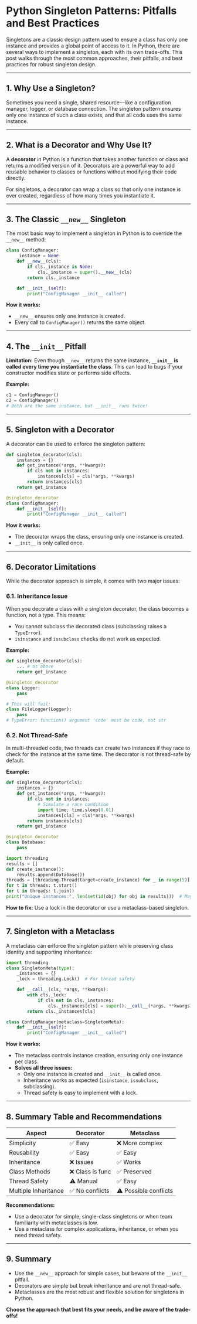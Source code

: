 # Python Singleton Patterns: Pitfalls and Best Practices

Singletons are a classic design pattern used to ensure a class has only one instance and provides a global point of access to it. In Python, there are several ways to implement a singleton, each with its own trade-offs. This post walks through the most common approaches, their pitfalls, and best practices for robust singleton design.

---

## 1. Why Use a Singleton?

Sometimes you need a single, shared resource—like a configuration manager, logger, or database connection. The singleton pattern ensures only one instance of such a class exists, and that all code uses the same instance.

---

## 2. What is a Decorator and Why Use It?

A **decorator** in Python is a function that takes another function or class and returns a modified version of it. Decorators are a powerful way to add reusable behavior to classes or functions without modifying their code directly.

For singletons, a decorator can wrap a class so that only one instance is ever created, regardless of how many times you instantiate it.

---

## 3. The Classic `__new__` Singleton

The most basic way to implement a singleton in Python is to override the `__new__` method:

```python
class ConfigManager:
    _instance = None
    def __new__(cls):
        if cls._instance is None:
            cls._instance = super().__new__(cls)
        return cls._instance

    def __init__(self):
        print("ConfigManager __init__ called")
```

**How it works:**
- `__new__` ensures only one instance is created.
- Every call to `ConfigManager()` returns the same object.

---

## 4. The `__init__` Pitfall

**Limitation:** Even though `__new__` returns the same instance, **`__init__` is called every time you instantiate the class**. This can lead to bugs if your constructor modifies state or performs side effects.

**Example:**
```python
c1 = ConfigManager()
c2 = ConfigManager()
# Both are the same instance, but __init__ runs twice!
```

---

## 5. Singleton with a Decorator

A decorator can be used to enforce the singleton pattern:

```python
def singleton_decorator(cls):
    instances = {}
    def get_instance(*args, **kwargs):
        if cls not in instances:
            instances[cls] = cls(*args, **kwargs)
        return instances[cls]
    return get_instance

@singleton_decorator
class ConfigManager:
    def __init__(self):
        print("ConfigManager __init__ called")
```

**How it works:**
- The decorator wraps the class, ensuring only one instance is created.
- `__init__` is only called once.

---

## 6. Decorator Limitations

While the decorator approach is simple, it comes with two major issues:

### 6.1. Inheritance Issue

When you decorate a class with a singleton decorator, the class becomes a function, not a type. This means:
- You cannot subclass the decorated class (subclassing raises a `TypeError`).
- `isinstance` and `issubclass` checks do not work as expected.

**Example:**
```python
def singleton_decorator(cls):
    ... # as above
    return get_instance

@singleton_decorator
class Logger:
    pass

# This will fail:
class FileLogger(Logger):
    pass
# TypeError: function() argument 'code' must be code, not str
```

### 6.2. Not Thread-Safe

In multi-threaded code, two threads can create two instances if they race to check for the instance at the same time. The decorator is not thread-safe by default.

**Example:**
```python
def singleton_decorator(cls):
    instances = {}
    def get_instance(*args, **kwargs):
        if cls not in instances:
            # Simulate a race condition
            import time; time.sleep(0.01)
            instances[cls] = cls(*args, **kwargs)
        return instances[cls]
    return get_instance

@singleton_decorator
class Database:
    pass

import threading
results = []
def create_instance():
    results.append(Database())
threads = [threading.Thread(target=create_instance) for _ in range(5)]
for t in threads: t.start()
for t in threads: t.join()
print("Unique instances:", len(set(id(obj) for obj in results)))  # May be > 1!
```

**How to fix:** Use a lock in the decorator or use a metaclass-based singleton.

---

## 7. Singleton with a Metaclass

A metaclass can enforce the singleton pattern while preserving class identity and supporting inheritance:

```python
import threading
class SingletonMeta(type):
    _instances = {}
    _lock = threading.Lock()  # For thread safety

    def __call__(cls, *args, **kwargs):
        with cls._lock:
            if cls not in cls._instances:
                cls._instances[cls] = super().__call__(*args, **kwargs)
        return cls._instances[cls]

class ConfigManager(metaclass=SingletonMeta):
    def __init__(self):
        print("ConfigManager __init__ called")
```

**How it works:**
- The metaclass controls instance creation, ensuring only one instance per class.
- **Solves all three issues:**
  - Only one instance is created and `__init__` is called once.
  - Inheritance works as expected (`isinstance`, `issubclass`, subclassing).
  - Thread safety is easy to implement with a lock.

---

## 8. Summary Table and Recommendations

| Aspect            | Decorator         | Metaclass         |
|-------------------|------------------|-------------------|
| Simplicity        | ✅ Easy          | ❌ More complex   |
| Reusability       | ✅ Easy          | ✅ Easy           |
| Inheritance       | ❌ Issues        | ✅ Works          |
| Class Methods     | ❌ Class is func | ✅ Preserved      |
| Thread Safety     | ⚠️ Manual       | ✅ Easy           |
| Multiple Inheritance | ✅ No conflicts | ⚠️ Possible conflicts |

**Recommendations:**
- Use a decorator for simple, single-class singletons or when team familiarity with metaclasses is low.
- Use a metaclass for complex applications, inheritance, or when you need thread safety.

---

## 9. Summary

- Use the `__new__` approach for simple cases, but beware of the `__init__` pitfall.
- Decorators are simple but break inheritance and are not thread-safe.
- Metaclasses are the most robust and flexible solution for singletons in Python.

**Choose the approach that best fits your needs, and be aware of the trade-offs!**
